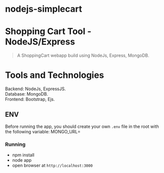 # nodejs-simplecart
# Shopping Cart Tool - NodeJS/Express
> A ShoppingCart webapp build using NodeJs, Express, MongoDB.

# Tools and Technologies
Backend: NodeJs, ExpressJS.<br>
Database: MongoDB.<br>
Frontend: Bootstrap, Ejs.

## ENV
 Before running the app, you should create your own `.env` file in the root with the following variable:
MONGO_URL=<path to mongoDB>

### Running
  * npm install
  * node app
  * open browser at `http://localhost:3000`
